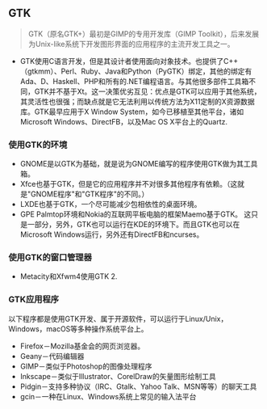 ## GTK
> GTK（原名GTK+）最初是GIMP的专用开发库（GIMP Toolkit），后来发展为Unix-like系统下开发图形界面的应用程序的主流开发工具之一。

- GTK使用C语言开发，但是其设计者使用面向对象技术。也提供了C++（gtkmm）、Perl、Ruby、Java和Python（PyGTK）绑定，其他的绑定有Ada、D、Haskell、PHP和所有的.NET编程语言。与其他很多部件工具箱不同，GTK并不基于Xt。这一决策优劣互见：优点是GTK可以应用于其他系统，其灵活性也很强；而缺点就是它无法利用以传统方法为X11定制的X资源数据库。GTK最早应用于X Window System，如今已移植至其他平台，诸如Microsoft Windows、DirectFB，以及Mac OS X平台上的Quartz.

### 使用GTK的环境
- GNOME是以GTK为基础，就是说为GNOME编写的程序使用GTK做为其工具箱。
- Xfce也基于GTK，但是它的应用程序并不对很多其他程序有依赖。（这就是"GNOME程序"和"GTK程序"的不同。）
- LXDE也基于GTK，一个尽可能减少包相依性的桌面环境。
- GPE Palmtop环境和Nokia的互联网平板电脑的框架Maemo基于GTK。
这只是一部分，另外，GTK也可以运行在KDE的环境下。而且GTK也可以在Microsoft Windows运行，另外还有DirectFB和ncurses。

### 使用GTK的窗口管理器
- Metacity和Xfwm4使用GTK 2.

### GTK应用程序
以下程序都是使用GTK开发、属于开源软件，可以运行于Linux/Unix，Windows，macOS等多种操作系统平台上。

- Firefox－Mozilla基金会的网页浏览器。
- Geany－代码编辑器
- GIMP－类似于Photoshop的图像处理程序
- Inkscape－类似于Illustrator、CorelDraw的矢量图形绘制工具
- Pidgin－支持多种协议（IRC、Gtalk、Yahoo Talk、MSN等等）的聊天工具
- gcin－一种在Linux、Windows系统上常见的输入法平台